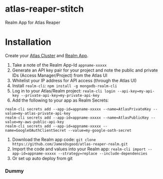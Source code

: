 # atlas-reaper-stitch
Realm App for Atlas Reaper

# Installation

Create your [Atlas Cluster](https://cloud.mongodb.com) and [Realm App](https://cloud.mongodb.com). 

1. Take a note of the Realm App-Id `appname-xxxxx` 
1. Generate an API key pair for your project and note the public and private IDs (Access Manager/Project) from the Atlas UI
1. Whitelist your IP address for API access (through the Atlas UI)
1. Install `realm-cli`: `npm install -g mongodb-realm-cli`
1. Log in to your Atlas/Realm project: `realm-cli login --api-key=my-api-key --private-api-key=my-private-api-key`
1. Add the following to your app as Realm Secrets: 

```
realm-cli secrets add --app-id=appname-xxxxx --name=AtlasPrivateKey --value=my-atlas-private-api-key
realm-cli secrets add --app-id=appname-xxxxx --name=AtlasPublicKey --value=my-aws-public-api-key
realm-cli secrets add --app-id=appname-xxxxx --name=GoogleOAuthClientSecret --value=my-google-oath-secret
```

1. Download the Realm app code: `git clone https://github.com/JamesOsgood/atlas-reaper-realm.git`
1. Import the code and values into your Realm app: `realm-cli import --app-id=appname-xxxxx --strategy=replace --include-dependencies`
1. Or set up auto deploy from git

### Dummy



